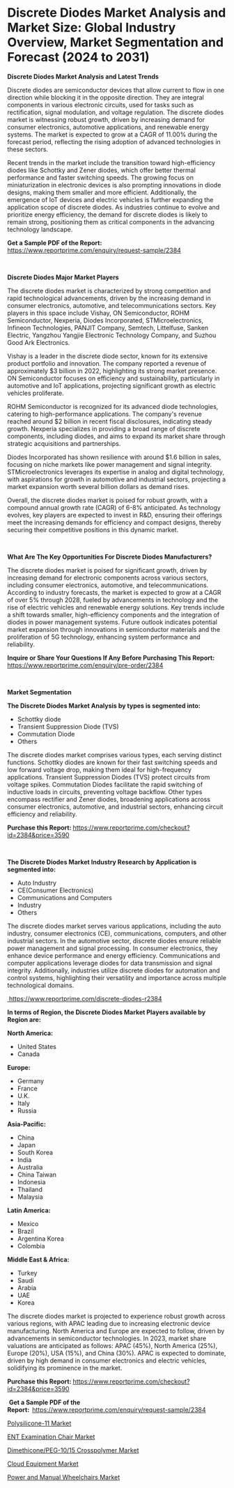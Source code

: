 <p><h1>Discrete Diodes Market Analysis and Market Size: Global Industry Overview, Market Segmentation and Forecast (2024 to 2031)</h1></p><p><strong>Discrete Diodes Market Analysis and Latest Trends</strong></p>
<p><p>Discrete diodes are semiconductor devices that allow current to flow in one direction while blocking it in the opposite direction. They are integral components in various electronic circuits, used for tasks such as rectification, signal modulation, and voltage regulation. The discrete diodes market is witnessing robust growth, driven by increasing demand for consumer electronics, automotive applications, and renewable energy systems. The market is expected to grow at a CAGR of 11.00% during the forecast period, reflecting the rising adoption of advanced technologies in these sectors.</p><p>Recent trends in the market include the transition toward high-efficiency diodes like Schottky and Zener diodes, which offer better thermal performance and faster switching speeds. The growing focus on miniaturization in electronic devices is also prompting innovations in diode designs, making them smaller and more efficient. Additionally, the emergence of IoT devices and electric vehicles is further expanding the application scope of discrete diodes. As industries continue to evolve and prioritize energy efficiency, the demand for discrete diodes is likely to remain strong, positioning them as critical components in the advancing technology landscape.</p></p>
<p><strong>Get a Sample PDF of the Report:&nbsp;</strong> <a href="https://www.reportprime.com/enquiry/request-sample/2384">https://www.reportprime.com/enquiry/request-sample/2384</a></p>
<p>&nbsp;</p>
<p><strong>Discrete Diodes Major Market Players</strong></p>
<p><p>The discrete diodes market is characterized by strong competition and rapid technological advancements, driven by the increasing demand in consumer electronics, automotive, and telecommunications sectors. Key players in this space include Vishay, ON Semiconductor, ROHM Semiconductor, Nexperia, Diodes Incorporated, STMicroelectronics, Infineon Technologies, PANJIT Company, Semtech, Littelfuse, Sanken Electric, Yangzhou Yangjie Electronic Technology Company, and Suzhou Good Ark Electronics.</p><p>Vishay is a leader in the discrete diode sector, known for its extensive product portfolio and innovation. The company reported a revenue of approximately $3 billion in 2022, highlighting its strong market presence. ON Semiconductor focuses on efficiency and sustainability, particularly in automotive and IoT applications, projecting significant growth as electric vehicles proliferate.</p><p>ROHM Semiconductor is recognized for its advanced diode technologies, catering to high-performance applications. The company's revenue reached around $2 billion in recent fiscal disclosures, indicating steady growth. Nexperia specializes in providing a broad range of discrete components, including diodes, and aims to expand its market share through strategic acquisitions and partnerships.</p><p>Diodes Incorporated has shown resilience with around $1.6 billion in sales, focusing on niche markets like power management and signal integrity. STMicroelectronics leverages its expertise in analog and digital technology, with aspirations for growth in automotive and industrial sectors, projecting a market expansion worth several billion dollars as demand rises.</p><p>Overall, the discrete diodes market is poised for robust growth, with a compound annual growth rate (CAGR) of 6-8% anticipated. As technology evolves, key players are expected to invest in R&D, ensuring their offerings meet the increasing demands for efficiency and compact designs, thereby securing their competitive positions in this dynamic market.</p></p>
<p>&nbsp;</p>
<p><strong>What Are The Key Opportunities For Discrete Diodes Manufacturers?</strong></p>
<p><p>The discrete diodes market is poised for significant growth, driven by increasing demand for electronic components across various sectors, including consumer electronics, automotive, and telecommunications. According to industry forecasts, the market is expected to grow at a CAGR of over 5% through 2028, fueled by advancements in technology and the rise of electric vehicles and renewable energy solutions. Key trends include a shift towards smaller, high-efficiency components and the integration of diodes in power management systems. Future outlook indicates potential market expansion through innovations in semiconductor materials and the proliferation of 5G technology, enhancing system performance and reliability.</p></p>
<p><strong>Inquire or Share Your Questions If Any Before Purchasing This Report:</strong> <a href="https://www.reportprime.com/enquiry/pre-order/2384">https://www.reportprime.com/enquiry/pre-order/2384</a></p>
<p>&nbsp;</p>
<p><strong>Market Segmentation</strong></p>
<p><strong>The Discrete Diodes Market Analysis by types is segmented into:</strong></p>
<p><ul><li>Schottky diode</li><li>Transient Suppression Diode (TVS)</li><li>Commutation Diode</li><li>Others</li></ul></p>
<p><p>The discrete diodes market comprises various types, each serving distinct functions. Schottky diodes are known for their fast switching speeds and low forward voltage drop, making them ideal for high-frequency applications. Transient Suppression Diodes (TVS) protect circuits from voltage spikes. Commutation Diodes facilitate the rapid switching of inductive loads in circuits, preventing voltage backflow. Other types encompass rectifier and Zener diodes, broadening applications across consumer electronics, automotive, and industrial sectors, enhancing circuit efficiency and reliability.</p></p>
<p><strong>Purchase this Report:&nbsp;</strong><a href="https://www.reportprime.com/checkout?id=2384&price=3590">https://www.reportprime.com/checkout?id=2384&price=3590</a></p>
<p>&nbsp;</p>
<p><strong>The Discrete Diodes Market Industry Research by Application is segmented into:</strong></p>
<p><ul><li>Auto Industry</li><li>CE(Consumer Electronics)</li><li>Communications and Computers</li><li>Industry</li><li>Others</li></ul></p>
<p><p>The discrete diodes market serves various applications, including the auto industry, consumer electronics (CE), communications, computers, and other industrial sectors. In the automotive sector, discrete diodes ensure reliable power management and signal processing. In consumer electronics, they enhance device performance and energy efficiency. Communications and computer applications leverage diodes for data transmission and signal integrity. Additionally, industries utilize discrete diodes for automation and control systems, highlighting their versatility and importance across multiple technological domains.</p></p>
<p><a href="https://www.reportprime.com/discrete-diodes-r2384">&nbsp;https://www.reportprime.com/discrete-diodes-r2384</a></p>
<p><strong>In terms of Region, the Discrete Diodes Market Players available by Region are:</strong></p>
<p>
    <p> <strong> North America: </strong>
        <ul>
            <li>United States</li>
            <li>Canada</li>
        </ul>
        </p> 
    <p> <strong> Europe: </strong>
        <ul>
            <li>Germany</li>
            <li>France</li>
            <li>U.K.</li>
            <li>Italy</li>
            <li>Russia</li>
        </ul>
        </p> 
    <p> <strong> Asia-Pacific: </strong>
        <ul>
            <li>China</li>
            <li>Japan</li>
            <li>South Korea</li>
            <li>India</li>
            <li>Australia</li>
            <li>China Taiwan</li>
            <li>Indonesia</li>
            <li>Thailand</li>
            <li>Malaysia</li>
        </ul>
        </p> 
    <p> <strong> Latin America: </strong>
        <ul>
            <li>Mexico</li>
            <li>Brazil</li>
            <li>Argentina Korea</li>
            <li>Colombia</li>
        </ul>
        </p> 
    <p> <strong> Middle East & Africa: </strong>
        <ul>
            <li>Turkey</li>
            <li>Saudi</li>
            <li>Arabia</li>
            <li>UAE</li>
            <li>Korea</li>
        </ul>
    </p>
    </p>
<p><p>The discrete diodes market is projected to experience robust growth across various regions, with APAC leading due to increasing electronic device manufacturing. North America and Europe are expected to follow, driven by advancements in semiconductor technologies. In 2023, market share valuations are anticipated as follows: APAC (45%), North America (25%), Europe (20%), USA (15%), and China (30%). APAC is expected to dominate, driven by high demand in consumer electronics and electric vehicles, solidifying its prominence in the market.</p></p>
<p><strong>Purchase this Report: </strong><a href="https://www.reportprime.com/checkout?id=2384&price=3590">https://www.reportprime.com/checkout?id=2384&price=3590</a></p>
<p>&nbsp;<strong>Get a Sample PDF of the Report:&nbsp;&nbsp;</strong><a href="https://www.reportprime.com/enquiry/request-sample/2384">https://www.reportprime.com/enquiry/request-sample/2384</a></p>
<p><strong></strong></p>
<p><p><a href="https://medium.com/@lizarempel/exploring-polysilicone-11-market-dynamics-revenue-analysis-and-growth-projections-in-the-cfe899e7ed75">Polysilicone-11 Market</a></p><p><a href="https://www.linkedin.com/pulse/ent-examination-chair-market-strategic-insights-product-evolution-b65wc?trackingId=TLcD7oX5QQK9YEW6t1O8YA%3D%3D">ENT Examination Chair Market</a></p><p><a href="https://medium.com/@lizarempel/dimethicone-peg-10-15-crosspolymer-market-size-share-growth-and-market-analysis-by-type-by-af5cedbd9ce0">Dimethicone/PEG-10/15 Crosspolymer Market</a></p><p><a href="https://www.linkedin.com/pulse/cloud-equipment-market-size-growth-industry-analysis-segmentation-ebf9c?trackingId=hsMNdgLxRPKIgaodT20%2FAw%3D%3D">Cloud Equipment Market</a></p><p><a href="https://issuu.com/reportprime-2/docs/power-and-manual-wheelchairs-market_2b5b8892346684">Power and Manual Wheelchairs Market</a></p></p>